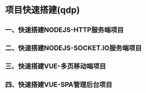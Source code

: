 # 项目快速搭建(qdp)

## 一、快速搭建NODEJS-HTTP服务端项目

## 二、快速搭建NODEJS-SOCKET.IO服务端项目

## 三、快速搭建VUE-多页移动端项目

## 四、快速搭建VUE-SPA管理后台项目